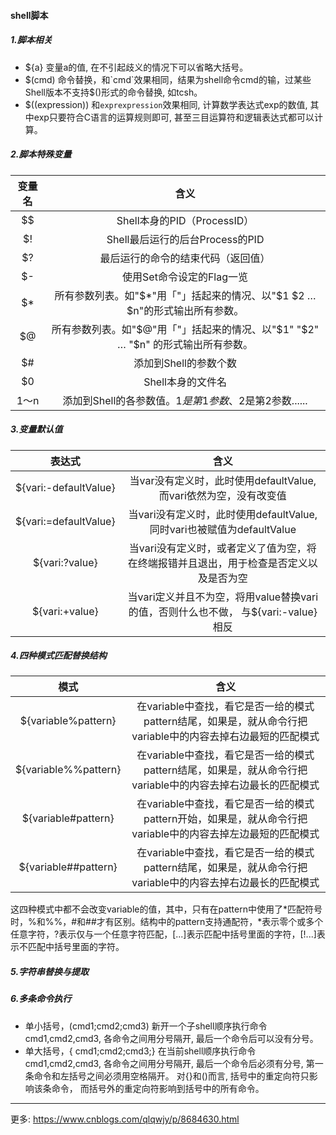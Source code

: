 #### shell脚本
##### 1.脚本相关
- ${a} 变量a的值, 在不引起歧义的情况下可以省略大括号。
- $(cmd) 命令替换，和`cmd`效果相同，结果为shell命令cmd的输，过某些Shell版本不支持$()形式的命令替换, 如tcsh。
- $((expression)) 和`exprexpression`效果相同, 计算数学表达式exp的数值, 其中exp只要符合C语言的运算规则即可, 甚至三目运算符和逻辑表达式都可以计算。

##### 2.脚本特殊变量
| 变量名 |含义|  
| :------------: | :------------: |
| $$ |Shell本身的PID（ProcessID）|  
| $! | Shell最后运行的后台Process的PID | 
| $? | 最后运行的命令的结束代码（返回值）|  
| $- | 使用Set命令设定的Flag一览 | 
| $* | 所有参数列表。如"$*"用「"」括起来的情况、以"$1 $2 … $n"的形式输出所有参数。|  
| $@ | 所有参数列表。如"$@"用「"」括起来的情况、以"$1" "$2" … "$n" 的形式输出所有参数。|  
| $# | 添加到Shell的参数个数 | 
| $0 | Shell本身的文件名 | 
| $1～$n | 添加到Shell的各参数值。$1是第1参数、$2是第2参数......|
##### 3.变量默认值
|表达式|含义|
| :------------: | :------------: |
| ${vari:-defaultValue}|当var没有定义时，此时使用defaultValue, 而vari依然为空，没有改变值|
|${vari:=defaultValue}|当vari没有定义时，此时使用defaultValue, 同时vari也被赋值为defaultValue|
| ${vari:?value}|当vari没有定义时，或者定义了值为空，将在终端报错并且退出，用于检查是否定义以及是否为空|
|${vari:+value}| 当vari定义并且不为空，将用value替换vari的值，否则什么也不做， 与${vari:-value}相反|
##### 4.四种模式匹配替换结构
|模式|含义|
| :------------: | :------------: |
|${variable%pattern}|在variable中查找，看它是否一给的模式pattern结尾，如果是，就从命令行把variable中的内容去掉右边最短的匹配模式|
|${variable%%pattern}|在variable中查找，看它是否一给的模式pattern结尾，如果是，就从命令行把variable中的内容去掉右边最长的匹配模式|
|${variable#pattern}|在variable中查找，看它是否一给的模式pattern开始，如果是，就从命令行把variable中的内容去掉左边最短的匹配模式|
|${variable##pattern}|在variable中查找，看它是否一给的模式pattern结尾，如果是，就从命令行把variable中的内容去掉右边最长的匹配模式|
这四种模式中都不会改变variable的值，其中，只有在pattern中使用了*匹配符号时，%和%%，#和##才有区别。结构中的pattern支持通配符，*表示零个或多个任意字符，?表示仅与一个任意字符匹配，[...]表示匹配中括号里面的字符，[!...]表示不匹配中括号里面的字符。
##### 5.字符串替换与提取
##### 6.多条命令执行
- 单小括号，(cmd1;cmd2;cmd3) 新开一个子shell顺序执行命令cmd1,cmd2,cmd3, 各命令之间用分号隔开, 最后一个命令后可以没有分号。
- 单大括号，{ cmd1;cmd2;cmd3;} 在当前shell顺序执行命令cmd1,cmd2,cmd3, 各命令之间用分号隔开, 最后一个命令后必须有分号, 第一条命令和左括号之间必须用空格隔开。
对{}和()而言, 括号中的重定向符只影响该条命令， 而括号外的重定向符影响到括号中的所有命令。
---
更多: https://www.cnblogs.com/qlqwjy/p/8684630.html
